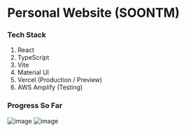 # Personal Website (SOONTM)

### Tech Stack

1. React
2. TypeScript
3. Vite
4. Material UI
5. Vercel (Production / Preview)
6. AWS Amplify (Testing)

### Progress So Far
![image](https://user-images.githubusercontent.com/89210438/188482709-17160642-4393-4b3a-a802-313dd72ec631.png)
![image](https://user-images.githubusercontent.com/89210438/188482791-c4d17d2d-136d-4485-a042-d1c7b6dfbbc7.png)










